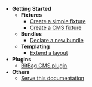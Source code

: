 * **Getting Started**
  * **Fixtures**
    * [Create a simple fixture](/fixture/simple-fixture.md)
    * [Create a CMS fixture](/fixture/cms-fixture.md)
  * **Bundles**
    * [Declare a new bundle](/bundle/declare-bundle.md)
  * **Templating**
    * [Extend a layout](/templating/extend-layout.md)
* **Plugins**
  * [BitBag CMS plugin](/plugins/bitbag-cms.md)
* **Others**
  * [Serve this documentation](others/serve-this-documentation.md)